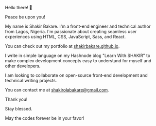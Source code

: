 Hello there! 👋

Peace be upon you!

My name is Shakir Bakare. I'm a front-end engineer and technical author from Lagos, Nigeria. I'm passionate about creating seamless user experiences using HTML, CSS, JavaScript, Sass, and React.

You can check out my portfolio at [shakirbakare.github.io](http://shakirbakare.github.io/).

I write in simple language on my Hashnode blog "Learn With SHAKIR" to make complex development concepts easy to understand for myself and other developers.

I am looking to collaborate on open-source front-end development and technical writing projects.

You can contact me at [shakirolabakare@gmail.com](mailto:shakirolabakare@gmail.com).

Thank you!

Stay blessed.

May the codes forever be in your favor!
